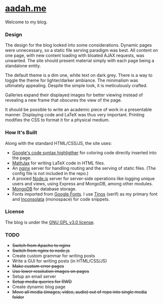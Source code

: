 # [aadah.me](http://aadah.me/)

Welcome to my blog.

### Design

The design for the blog looked into some considerations.
Dynamic pages were unnecessary, so a static file serving
paradigm was best. All content on one page, with new
content loading with bloated AJAX requests, was unwanted.
The site should present material simply with each page
being a standalone entity.

The default theme is a dim one, white text on dark grey.
There is a way to toggle the theme for lighter/darker
ambiance. The minimalism was ultimately appealing. Despite
the simple look, it is meticulously crafted.

Galleries expand their displayed images for better viewing
instead of revealing a new frame that obscures the view of
the page.

It should be possible to write an academic piece of work
in a presentable manner. Displaying code and LaTeX was
thus very important. Printing modifies the CSS to format
it for a physical medium.

### How It's Built

Along with the standard HTML/CSS/JS, the site uses:

- [Google's code syntax highligther](https://code.google.com/p/google-code-prettify/)
	for coloring code directly inserted into the page.
- [MathJax](http://www.mathjax.org/) for writing LaTeX code in HTML files.
- An [nginx](http://nginx.org/) server for handling routing and the
	serving of static files. (The config file is not included
	in the repo.)
- A proxied [Node.js](http://nodejs.org/) server for server-side operations
	like logging unique users and views, using Express and
	MongoDB, among other modules.
- [MongoDB](http://www.mongodb.org/) for database storage.
- Fonts imported from [Google Fonts](https://www.google.com/fonts). I use
	[Tinos](https://www.google.com/fonts/specimen/Tinos) (serif) as my primary font and
	[Inconsolata](http://levien.com/type/myfonts/inconsolata.html)
	(monospace) for code snippets.

### License

The blog is under the [GNU GPL v3.0 license](https://www.gnu.org/copyleft/gpl.html).

### TODO

- <s>Switch from Apache to nginx</s>
- <s>Switch from nginx to node.js</s>
- Create custom grammar for writing posts
- Write a GUI for writing posts (in HTML/CSS/JS)
- <s>Make custom error pages</s>
- <s>Use lower resolution images on pages</s>
- Setup an email server
- <s>Setup media queries for RWD</s>
- Create dynamic blog page
- <s>Move all media (images, video, audio) out of repo into single media folder</s>
